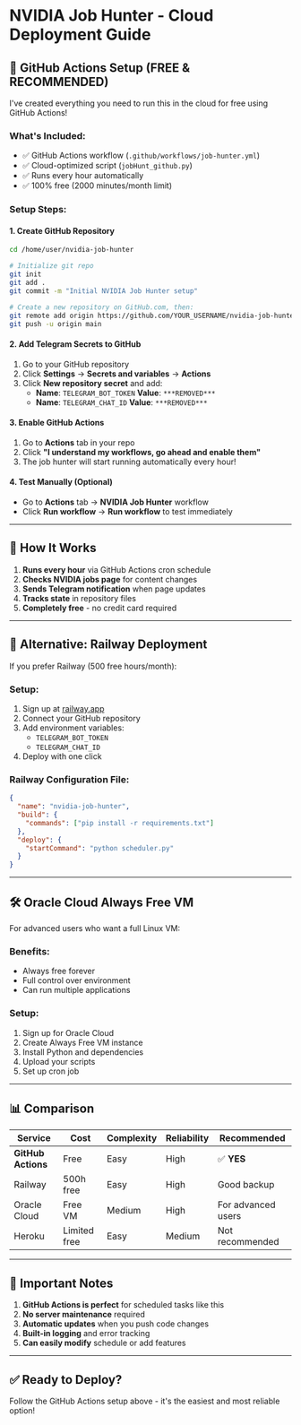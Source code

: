 # NVIDIA Job Hunter - Cloud Deployment Guide

## 🚀 **GitHub Actions Setup (FREE & RECOMMENDED)**

I've created everything you need to run this in the cloud for free using GitHub Actions!

### **What's Included:**
- ✅ GitHub Actions workflow (`.github/workflows/job-hunter.yml`)
- ✅ Cloud-optimized script (`jobHunt_github.py`)
- ✅ Runs every hour automatically
- ✅ 100% free (2000 minutes/month limit)

### **Setup Steps:**

#### 1. **Create GitHub Repository**
```bash
cd /home/user/nvidia-job-hunter

# Initialize git repo
git init
git add .
git commit -m "Initial NVIDIA Job Hunter setup"

# Create a new repository on GitHub.com, then:
git remote add origin https://github.com/YOUR_USERNAME/nvidia-job-hunter.git
git push -u origin main
```

#### 2. **Add Telegram Secrets to GitHub**
1. Go to your GitHub repository
2. Click **Settings** → **Secrets and variables** → **Actions**
3. Click **New repository secret** and add:
   - **Name**: `TELEGRAM_BOT_TOKEN` **Value**: `***REMOVED***`
   - **Name**: `TELEGRAM_CHAT_ID` **Value**: `***REMOVED***`

#### 3. **Enable GitHub Actions**
1. Go to **Actions** tab in your repo
2. Click **"I understand my workflows, go ahead and enable them"**
3. The job hunter will start running automatically every hour!

#### 4. **Test Manually (Optional)**
- Go to **Actions** tab → **NVIDIA Job Hunter** workflow
- Click **Run workflow** → **Run workflow** to test immediately

---

## 🎯 **How It Works**

1. **Runs every hour** via GitHub Actions cron schedule
2. **Checks NVIDIA jobs page** for content changes
3. **Sends Telegram notification** when page updates
4. **Tracks state** in repository files
5. **Completely free** - no credit card required

---

## 🔧 **Alternative: Railway Deployment**

If you prefer Railway (500 free hours/month):

### Setup:
1. Sign up at [railway.app](https://railway.app)
2. Connect your GitHub repository
3. Add environment variables:
   - `TELEGRAM_BOT_TOKEN`
   - `TELEGRAM_CHAT_ID`
4. Deploy with one click

### Railway Configuration File:
```json
{
  "name": "nvidia-job-hunter",
  "build": {
    "commands": ["pip install -r requirements.txt"]
  },
  "deploy": {
    "startCommand": "python scheduler.py"
  }
}
```

---

## 🛠 **Oracle Cloud Always Free VM**

For advanced users who want a full Linux VM:

### Benefits:
- Always free forever
- Full control over environment
- Can run multiple applications

### Setup:
1. Sign up for Oracle Cloud
2. Create Always Free VM instance
3. Install Python and dependencies
4. Upload your scripts
5. Set up cron job

---

## 📊 **Comparison**

| Service | Cost | Complexity | Reliability | Recommended |
|---------|------|------------|-------------|-------------|
| **GitHub Actions** | Free | Easy | High | ✅ **YES** |
| Railway | 500h free | Easy | High | Good backup |
| Oracle Cloud | Free VM | Medium | High | For advanced users |
| Heroku | Limited free | Easy | Medium | Not recommended |

---

## 🚨 **Important Notes**

1. **GitHub Actions is perfect** for scheduled tasks like this
2. **No server maintenance** required
3. **Automatic updates** when you push code changes
4. **Built-in logging** and error tracking
5. **Can easily modify** schedule or add features

---

## ✅ **Ready to Deploy?**

Follow the GitHub Actions setup above - it's the easiest and most reliable option!